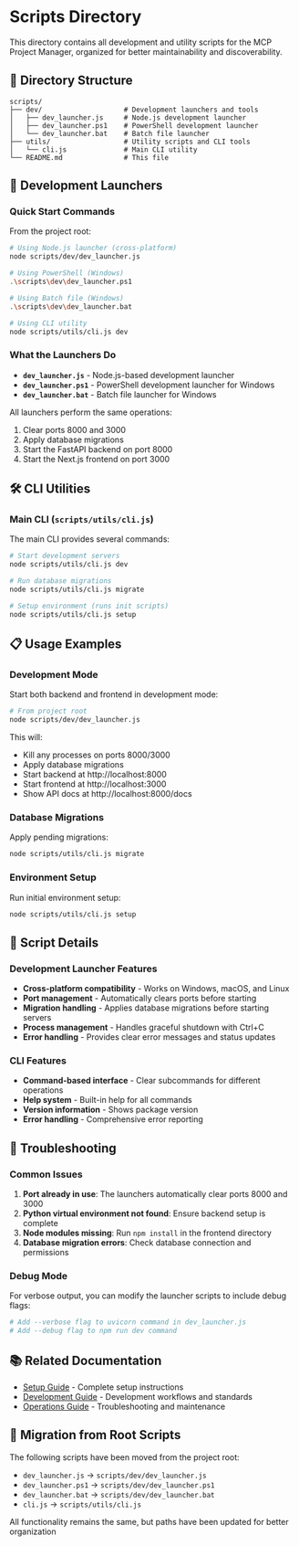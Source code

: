 # Scripts Directory

This directory contains all development and utility scripts for the MCP Project Manager, organized for better maintainability and discoverability.

## 📁 Directory Structure

```
scripts/
├── dev/                    # Development launchers and tools
│   ├── dev_launcher.js     # Node.js development launcher
│   ├── dev_launcher.ps1    # PowerShell development launcher
│   └── dev_launcher.bat    # Batch file launcher
├── utils/                  # Utility scripts and CLI tools
│   └── cli.js              # Main CLI utility
└── README.md               # This file
```

## 🚀 Development Launchers

### Quick Start Commands

From the project root:

```bash
# Using Node.js launcher (cross-platform)
node scripts/dev/dev_launcher.js

# Using PowerShell (Windows)
.\scripts\dev\dev_launcher.ps1

# Using Batch file (Windows)
.\scripts\dev\dev_launcher.bat

# Using CLI utility
node scripts/utils/cli.js dev
```

### What the Launchers Do

- **`dev_launcher.js`** - Node.js-based development launcher
- **`dev_launcher.ps1`** - PowerShell development launcher for Windows
- **`dev_launcher.bat`** - Batch file launcher for Windows

All launchers perform the same operations:
1. Clear ports 8000 and 3000
2. Apply database migrations
3. Start the FastAPI backend on port 8000
4. Start the Next.js frontend on port 3000

## 🛠️ CLI Utilities

### Main CLI (`scripts/utils/cli.js`)

The main CLI provides several commands:

```bash
# Start development servers
node scripts/utils/cli.js dev

# Run database migrations
node scripts/utils/cli.js migrate

# Setup environment (runs init scripts)
node scripts/utils/cli.js setup
```

## 📋 Usage Examples

### Development Mode

Start both backend and frontend in development mode:

```bash
# From project root
node scripts/dev/dev_launcher.js
```

This will:
- Kill any processes on ports 8000/3000
- Apply database migrations
- Start backend at http://localhost:8000
- Start frontend at http://localhost:3000
- Show API docs at http://localhost:8000/docs

### Database Migrations

Apply pending migrations:

```bash
node scripts/utils/cli.js migrate
```

### Environment Setup

Run initial environment setup:

```bash
node scripts/utils/cli.js setup
```

## 🔧 Script Details

### Development Launcher Features

- **Cross-platform compatibility** - Works on Windows, macOS, and Linux
- **Port management** - Automatically clears ports before starting
- **Migration handling** - Applies database migrations before starting servers
- **Process management** - Handles graceful shutdown with Ctrl+C
- **Error handling** - Provides clear error messages and status updates

### CLI Features

- **Command-based interface** - Clear subcommands for different operations
- **Help system** - Built-in help for all commands
- **Version information** - Shows package version
- **Error handling** - Comprehensive error reporting

## 🚨 Troubleshooting

### Common Issues

1. **Port already in use**: The launchers automatically clear ports 8000 and 3000
2. **Python virtual environment not found**: Ensure backend setup is complete
3. **Node modules missing**: Run `npm install` in the frontend directory
4. **Database migration errors**: Check database connection and permissions

### Debug Mode

For verbose output, you can modify the launcher scripts to include debug flags:

```bash
# Add --verbose flag to uvicorn command in dev_launcher.js
# Add --debug flag to npm run dev command
```

## 📚 Related Documentation

- [Setup Guide](../docs/02-setup/README.md) - Complete setup instructions
- [Development Guide](../docs/03-development/README.md) - Development workflows and standards
- [Operations Guide](../docs/08-operations/README.md) - Troubleshooting and maintenance

## 🔄 Migration from Root Scripts

The following scripts have been moved from the project root:

- `dev_launcher.js` → `scripts/dev/dev_launcher.js`
- `dev_launcher.ps1` → `scripts/dev/dev_launcher.ps1`
- `dev_launcher.bat` → `scripts/dev/dev_launcher.bat`
- `cli.js` → `scripts/utils/cli.js`

All functionality remains the same, but paths have been updated for better organization 
